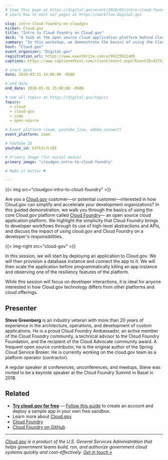 ```yaml
---
# View this page at https://digital.gov/event/2020/03/intro-cloud-foundry-on-cloudgov
# Learn how to edit our pages at https://workflow.digital.gov

slug: intro-cloud-foundry-on-cloudgov
kicker: Cloud.gov
title: "Intro to Cloud Foundry on Cloud.gov"
deck: "A look at the open source cloud application platform behind Cloud.gov"
summary: "In this workshop, we demonstrate the basics of using the Cloud.gov platform as a developer."
host: "Cloud.gov"
event_organizer: "Digital.gov"
registration_url: https://www.eventbrite.com/e/99225922405
captions: https://www.captionedtext.com/client/event.aspx?EventID=4375326&CustomerID=321

# start date
date: 2020-03-31 14:00:00 -0500

# end date
end_date: 2020-03-31 15:00:00 -0500

# see all topics at https://digital.gov/topics
topics:
  - cloud
  - cloud-gov
  - code
  - open-source

# Event platform (zoom, youtube_live, adobe_connect)
event_platform: zoom

# YouTube ID
youtube_id: G3fk3cJci0I

# Primary Image (for social media)
primary_image: "cloudgov-intro-to-cloud-foundry"

# Make it better ♥

---
```



{{< img src="cloudgov-intro-to-cloud-foundry" >}}

Are you a [Cloud.gov](https://cloud.gov/) customer—or potential customer—interested in how Cloud.gov can simplify and accelerate your development organizations? In this guided demonstration, we walk you through the basics of using the core Cloud.gov platform called [Cloud Foundry](https://www.cloudfoundry.org/)— an open source cloud application platform. We highlight the simplicity that Cloud Foundry brings to developer workflows through its use of high-level abstractions and APIs, and discuss the impact of using cloud.gov and Cloud Foundry on a developer's responsibilities.

{{< img-right src="cloud-gov" >}}

In this session, we will start by deploying an application to Cloud.gov. We will then provision a database instance and connect the app to it. We will then scale the application before programmatically killing an app instance and observing one of the resiliency features of the platform.

While this session will focus on developer interactions, it is ideal for anyone interested in how Cloud.gov technology differs from other platforms and cloud offerings.

## Presenter

**Steve Greenberg** is an industry veteran with more than 20 years of experience in the architecture, operations, and development of custom applications. He is a proud Cloud Foundry Ambassador, an active member of the Cloud Foundry community, a technical advisor to the Cloud Foundry Foundation, and the recipient of the Cloud Advocate community award. A frequent open source contributor, he is the original author of the Spring Cloud Service Broker. He is currently working on the cloud.gov team as a platform operator (contractor).

A regular speaker at conferences, unconferences, and meetups, Steve was invited to be a keynote speaker at the Cloud Foundry Summit in Basel in 2018.


## Related

 - [**Try cloud.gov for free**](http://tutorials.cloudfoundry.org/trycf/) — [Follow this guide](http://tutorials.cloudfoundry.org/trycf/) to create an account and deploy a sample app in your own free sandbox.
 - Learn more about [Cloud.gov](https://cloud.gov/)
 - [Cloud Foundry](https://cloudfoundry.org)
 - [Cloud Foundry on GitHub](https://github.com/cloudfoundry)

 ---

 _[Cloud.gov](https://cloud.gov/) is a product of the U.S. General Services Administration that helps government teams build, run, and authorize government cloud systems quickly and cost-effectively. [Get in touch »](https://cloud.gov/docs/help/)_
